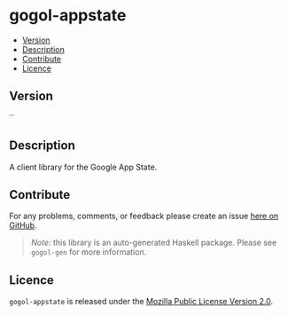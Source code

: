 # gogol-appstate

* [Version](#version)
* [Description](#description)
* [Contribute](#contribute)
* [Licence](#licence)


## Version

``


## Description

A client library for the Google App State.


## Contribute

For any problems, comments, or feedback please create an issue [here on GitHub](https://github.com/brendanhay/gogol/issues).

> _Note:_ this library is an auto-generated Haskell package. Please see `gogol-gen` for more information.


## Licence

`gogol-appstate` is released under the [Mozilla Public License Version 2.0](http://www.mozilla.org/MPL/).
